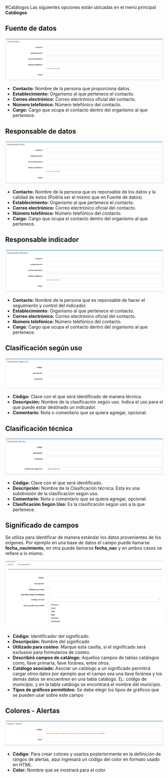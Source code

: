 #Catálogos
Las siguientes opciones están ubicadas en el menú principal **Catálogos**

## Fuente de datos
![Fuente de datos](images/fuente_datos.png)

- **Contacto:** Nombre de la persona que proporciona datos.
- **Establecimiento:** Organismo al que pertenece el contacto.
- **Correo electrónico:** Correo electrónico oficial del contacto.
- **Número telefónico:** Número telefónico del contacto.
- **Cargo:** Cargo que ocupa el contacto dentro del organismo al que pertenece.

## Responsable de datos
![Responsable de datos](images/responsable_datos.png)

- **Contacto:** Nombre de la persona que es reponsable de los datos y la calidad de estos (Podría ser el mismo que en Fuente de datos).
- **Establecimiento:** Organismo al que pertenece el contacto.
- **Correo electrónico:** Correo electrónico oficial del contacto.
- **Número telefónico:** Número telefónico del contacto.
- **Cargo:** Cargo que ocupa el contacto dentro del organismo al que pertenece.


## Responsable indicador
![Responsable de indicador](images/responsable_indicador.png)

- **Contacto:** Nombre de la persona que es reponsable de hacer el seguimiento y control del indicador.
- **Establecimiento:** Organismo al que pertenece el contacto.
- **Correo electrónico:** Correo electrónico oficial del contacto.
- **Número telefónico:** Número telefónico del contacto.
- **Cargo:** Cargo que ocupa el contacto dentro del organismo al que pertenece.


## Clasificación según uso
![Clasificación según uso](images/clasificacion_uso.png)

- **Código:** Clave con el que será identificado de manera técnica.
- **Descripción:** Nombre de la clasificación según uso. Indica el uso para el que puede estar destinado un indicador.
- **Comentario:** Nota o comentario que se quiera agregar, opcional.


## Clasificación técnica
![Clasificación técnica](images/clasificacion_tecnica.png)

- **Código:** Clave con el que será identificado.
- **Descripción:** Nombre de la Clasificación técnica. Esta es una subdivisión de la clasificación según uso.
- **Comentario:** Nota o comentario que se quiera agregar, opcional.
- **Clasificación Según Uso:** Es la clasificación según uso a la que pertenece.


## Significado de campos
Se utiliza para identificar de manera estándar los datos provenientes de los orígenes. Por ejemplo en una base de datos el campo puede llamarse **fecha_nacimiento**, en otra puede llamarse **fecha_nac** y en ambos casos se refiere a lo mismo.

![Significado campo](images/significado_campo.png)

- **Código:** Identificador del significado.
- **Descripción:** Nombre del significado
- **Utilizado para costeo:** Marque esta casilla, si el significado será exclusivo para formularios de costeo.
- **Describirá campos de catálogo:** Aquellos campos de tablas catálogos como, llave primaria, llave foránea, entre otros.
- **Catálogo asociado:** Asociar un catálogo a un significado permitirá cargar otros datos por ejemplo que el campo sea una llave foránea y los demás datos se encuentren en una tabla catálogo. Ej.: código de municipio, y en la tabla catálogo se encontrará el nombre del municipio.
- **Tipos de gráficos permitidos:** Se debe elegir los tipos de gráficos que se pueden usar sobre este campo

## Colores - Alertas
![Significado campo](images/colores_alertas.png)

- **Código:** Para crear colores y usarlos posteriormente en la definición de rangos de alertas, aquí ingresará un código del color en formato usado en HTML.
- **Color:** Nombre que se mostrará para el color



